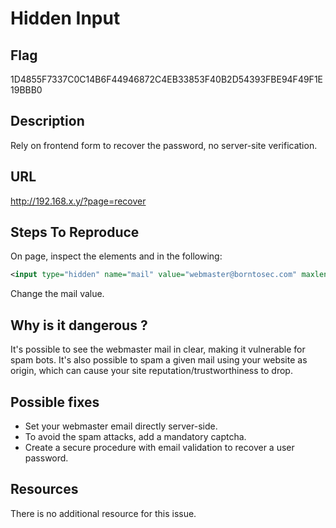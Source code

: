 # Hidden Input

## Flag

1D4855F7337C0C14B6F44946872C4EB33853F40B2D54393FBE94F49F1E19BBB0

## Description

Rely on frontend form to recover the password, no server-site verification.

## URL

http://192.168.x.y/?page=recover

## Steps To Reproduce

On page, inspect the elements and in the following:

```xml
<input type="hidden" name="mail" value="webmaster@borntosec.com" maxlength="15">
```

Change the mail value.

## Why is it dangerous ?

It's possible to see the webmaster mail in clear, making it vulnerable for spam bots.
It's also possible to spam a given mail using your website as origin, which can cause your site reputation/trustworthiness to drop.

## Possible fixes

- Set your webmaster email directly server-side.
- To avoid the spam attacks, add a mandatory captcha.
- Create a secure procedure with email validation to recover a user password.

## Resources

There is no additional resource for this issue.
